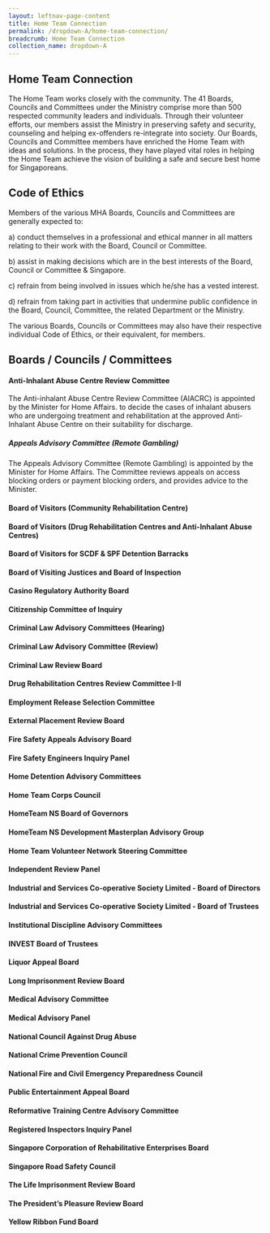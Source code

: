```yaml
---
layout: leftnav-page-content
title: Home Team Connection
permalink: /dropdown-A/home-team-connection/
breadcrumb: Home Team Connection
collection_name: dropdown-A
---
```


## Home Team Connection 

The Home Team works closely with the community. The 41 Boards, Councils and Committees under the Ministry comprise more than 500 respected community leaders and individuals. Through their volunteer efforts, our members assist the Ministry in preserving safety and security, counseling and helping ex-offenders re-integrate into society. Our Boards, Councils and Committee members have enriched the Home Team with ideas and solutions. In the process, they have played vital roles in helping the Home Team achieve the vision of building a safe and secure best home for Singaporeans.

## Code of Ethics

Members of the various MHA Boards, Councils and Committees are generally expected to:

a) conduct themselves in a professional and ethical manner in all matters relating to their work with the Board, Council or Committee.

b) assist in making decisions which are in the best interests of the Board, Council or Committee & Singapore.

c) refrain from being involved in issues which he/she has a vested interest.

d) refrain from taking part in activities that undermine public confidence in the Board, Council, Committee, the related Department or the Ministry.

The various Boards, Councils or Committees may also have their respective individual Code of Ethics, or their equivalent, for members.

## Boards / Councils / Committees

#### Anti-Inhalant Abuse Centre Review Committee

The Anti-inhalant Abuse Centre Review Committee (AIACRC) is appointed by the Minister for Home Affairs. to decide the cases of inhalant abusers who are undergoing treatment and rehabilitation at the approved Anti-Inhalant Abuse Centre on their suitability for discharge.

##### Appeals Advisory Committee (Remote Gambling)

The Appeals Advisory Committee (Remote Gambling) is appointed by the Minister for Home Affairs. The Committee reviews appeals on access blocking orders or payment blocking orders, and provides advice to the Minister.

#### Board of Visitors (Community Rehabilitation Centre)
#### Board of Visitors (Drug Rehabilitation Centres and Anti-Inhalant Abuse Centres)
#### Board of Visitors for SCDF & SPF Detention Barracks
#### Board of Visiting Justices and Board of Inspection
#### Casino Regulatory Authority Board
#### Citizenship Committee of Inquiry
#### Criminal Law Advisory Committees (Hearing)
#### Criminal Law Advisory Committee (Review)
#### Criminal Law Review Board
#### Drug Rehabilitation Centres Review Committee I-II
#### Employment Release Selection Committee
#### External Placement Review Board
#### Fire Safety Appeals Advisory Board
#### Fire Safety Engineers Inquiry Panel
#### Home Detention Advisory Committees
#### Home Team Corps Council
#### HomeTeam NS Board of Governors
#### HomeTeam NS Development Masterplan Advisory Group
#### Home Team Volunteer Network Steering Committee
#### Independent Review Panel
#### Industrial and Services Co-operative Society Limited - Board of Directors
#### Industrial and Services Co-operative Society Limited - Board of Trustees
#### Institutional Discipline Advisory Committees
#### INVEST Board of Trustees
#### Liquor Appeal Board
#### Long Imprisonment Review Board
#### Medical Advisory Committee
#### Medical Advisory Panel
#### National Council Against Drug Abuse
#### National Crime Prevention Council
#### National Fire and Civil Emergency Preparedness Council
#### Public Entertainment Appeal Board
#### Reformative Training Centre Advisory Committee
#### Registered Inspectors Inquiry Panel
#### Singapore Corporation of Rehabilitative Enterprises Board
#### Singapore Road Safety Council
#### The Life Imprisonment Review Board
#### The President’s Pleasure Review Board
#### Yellow Ribbon Fund Board
